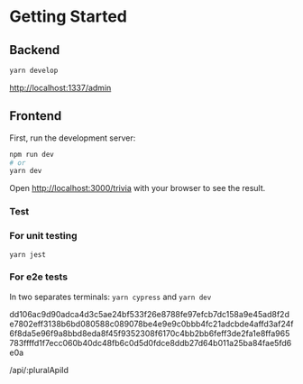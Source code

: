 # Getting Started

## Backend

```bash
yarn develop
```

[http://localhost:1337/admin](http://localhost:1337/admin)

## Frontend
First, run the development server:

```bash
npm run dev
# or
yarn dev
```

Open [http://localhost:3000/trivia](http://localhost:3000/trivia) with your browser to see the result.

### Test
### For unit testing
`yarn jest` 

### For e2e tests
In two separates terminals:
`yarn cypress` 
and
`yarn dev`


dd106ac9d90adca4d3c5ae24bf533f26e8788fe97efcb7dc158a9e45ad8f2de7802eff3138b6bd080588c089078be4e9e9c0bbb4fc21adcbde4affd3af24f6f8da5e96f9a8bbd8eda8f45f9352308f6170c4bb2bb6feff3de2fa1e8ffa965783ffffd1f7ecc060b40dc48fb6c0d5d0fdce8ddb27d64b011a25ba84fae5fd6e0a


/api/:pluralApiId